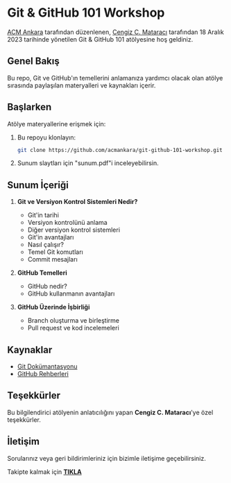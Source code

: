 # Git & GitHub 101 Workshop

[ACM Ankara](https://bento.me/acmankara) tarafından düzenlenen, [Cengiz C. Mataracı](https://github.com/cengizcmataraci) tarafından 18 Aralık 2023 tarihinde yönetilen Git & GitHub 101 atölyesine hoş geldiniz.

## Genel Bakış

Bu repo, Git ve GitHub'ın temellerini anlamanıza yardımcı olacak olan atölye sırasında paylaşılan materyalleri ve kaynakları içerir.

## Başlarken

Atölye materyallerine erişmek için:

1. Bu repoyu klonlayın:

    ```bash
    git clone https://github.com/acmankara/git-github-101-workshop.git
    ```

2. Sunum slaytları için "sunum.pdf"i inceleyebilirsin.

## Sunum İçeriği 

1. **Git ve Versiyon Kontrol Sistemleri Nedir?**
   - Git'in tarihi
   - Versiyon kontrolünü anlama
   - Diğer versiyon kontrol sistemleri
   - Git'in avantajları
   - Nasıl çalışır?
   - Temel Git komutları
   - Commit mesajları

3. **GitHub Temelleri**
   - GitHub nedir?
   - GitHub kullanmanın avantajları

5. **GitHub Üzerinde İşbirliği**
   - Branch oluşturma ve birleştirme
   - Pull request ve kod incelemeleri

## Kaynaklar

- [Git Dokümantasyonu](https://git-scm.com/doc)
- [GitHub Rehberleri](https://guides.github.com/)

## Teşekkürler

Bu bilgilendirici atölyenin anlatıcılığını yapan **Cengiz C. Mataracı**'ye özel teşekkürler.

## İletişim

Sorularınız veya geri bildirimleriniz için bizimle iletişime geçebilirsiniz.

Takipte kalmak için **[TIKLA](https://bento.me/acmankara)**
